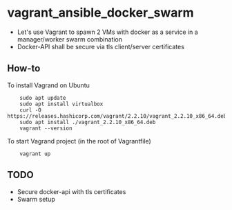 # vagrant_ansible_docker_swarm
- Let's use Vagrant to spawn 2 VMs with docker as a service in a manager/worker swarm combination
- Docker-API shall be secure via tls client/server certificates

## How-to
To install Vagrand on Ubuntu
```
    sudo apt update 
    sudo apt install virtualbox
    curl -O https://releases.hashicorp.com/vagrant/2.2.10/vagrant_2.2.10_x86_64.deb
    sudo apt install ./vagrant_2.2.10_x86_64.deb
    vagrant --version
```

To start Vagrand project (in the root of Vagrantfile)
```
    vagrant up
```

## TODO
- Secure docker-api with tls certificates
- Swarm setup
